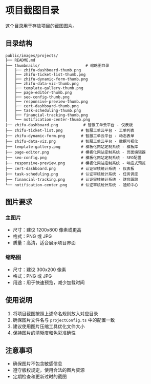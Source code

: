 # 项目截图目录

这个目录用于存放项目的截图图片。

## 目录结构

```
public/images/projects/
├── README.md
├── thumbnails/                    # 缩略图目录
│   ├── zhifu-dashboard-thumb.png
│   ├── zhifu-ticket-list-thumb.png
│   ├── zhifu-dynamic-form-thumb.png
│   ├── zhifu-data-viz-thumb.png
│   ├── template-gallery-thumb.png
│   ├── page-editor-thumb.png
│   ├── seo-config-thumb.png
│   ├── responsive-preview-thumb.png
│   ├── cert-dashboard-thumb.png
│   ├── task-scheduling-thumb.png
│   ├── financial-tracking-thumb.png
│   └── notification-center-thumb.png
├── zhifu-dashboard.png           # 智服工单云平台 - 仪表板
├── zhifu-ticket-list.png        # 智服工单云平台 - 工单列表
├── zhifu-dynamic-form.png       # 智服工单云平台 - 动态表单
├── zhifu-data-viz.png           # 智服工单云平台 - 数据可视化
├── template-gallery.png         # 模板化网站定制系统 - 模板库
├── page-editor.png              # 模板化网站定制系统 - 页面编辑器
├── seo-config.png               # 模板化网站定制系统 - SEO配置
├── responsive-preview.png       # 模板化网站定制系统 - 响应式预览
├── cert-dashboard.png           # 认证审核统计系统 - 仪表板
├── task-scheduling.png          # 认证审核统计系统 - 任务调度
├── financial-tracking.png       # 认证审核统计系统 - 财务跟踪
└── notification-center.png      # 认证审核统计系统 - 通知中心
```

## 图片要求

### 主图片

- 尺寸：建议 1200x800 像素或更高
- 格式：PNG 或 JPG
- 质量：高清，适合展示项目界面

### 缩略图

- 尺寸：建议 300x200 像素
- 格式：PNG 或 JPG
- 用途：用于快速预览，减少加载时间

## 使用说明

1. 将项目截图按照上述命名规则放入对应目录
2. 确保图片文件名与 `projectConfig.ts` 中的配置一致
3. 建议使用图片压缩工具优化文件大小
4. 保持图片的清晰度和色彩准确性

## 注意事项

- 确保图片不包含敏感信息
- 遵守版权规定，使用合法的图片资源
- 定期检查和更新过时的截图
